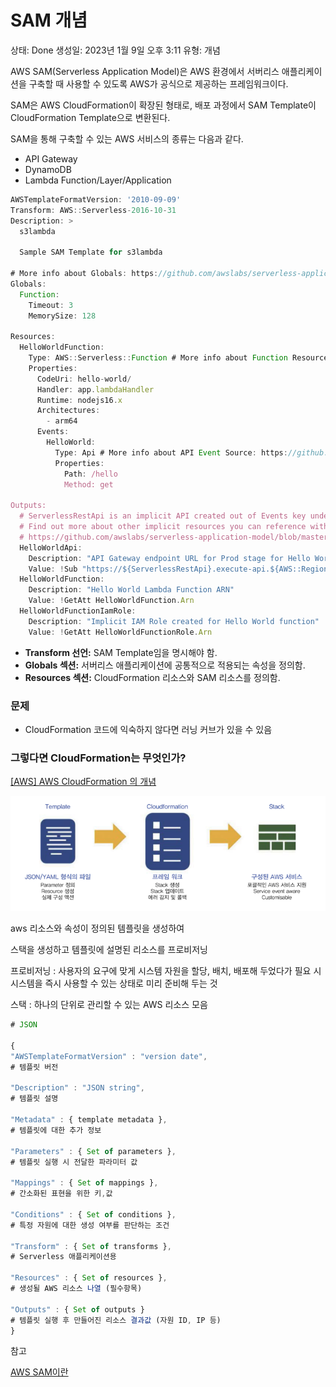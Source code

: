 # SAM 개념

상태: Done
생성일: 2023년 1월 9일 오후 3:11
유형: 개념

AWS SAM(Serverless Application Model)은 AWS 환경에서 서버리스 애플리케이션을 구축할 때 사용할 수 있도록 AWS가 공식으로 제공하는 프레임워크이다.

SAM은 AWS CloudFormation이 확장된 형태로, 배포 과정에서 SAM Template이 CloudFormation Template으로 변환된다.

SAM을 통해 구축할 수 있는 AWS 서비스의 종류는 다음과 같다.

- API Gateway
- DynamoDB
- Lambda Function/Layer/Application

```jsx
AWSTemplateFormatVersion: '2010-09-09'
Transform: AWS::Serverless-2016-10-31
Description: >
  s3lambda

  Sample SAM Template for s3lambda
  
# More info about Globals: https://github.com/awslabs/serverless-application-model/blob/master/docs/globals.rst
Globals:
  Function:
    Timeout: 3
    MemorySize: 128

Resources:
  HelloWorldFunction:
    Type: AWS::Serverless::Function # More info about Function Resource: https://github.com/awslabs/serverless-application-model/blob/master/versions/2016-10-31.md#awsserverlessfunction
    Properties:
      CodeUri: hello-world/
      Handler: app.lambdaHandler
      Runtime: nodejs16.x
      Architectures:
        - arm64
      Events:
        HelloWorld:
          Type: Api # More info about API Event Source: https://github.com/awslabs/serverless-application-model/blob/master/versions/2016-10-31.md#api
          Properties:
            Path: /hello
            Method: get

Outputs:
  # ServerlessRestApi is an implicit API created out of Events key under Serverless::Function
  # Find out more about other implicit resources you can reference within SAM
  # https://github.com/awslabs/serverless-application-model/blob/master/docs/internals/generated_resources.rst#api
  HelloWorldApi:
    Description: "API Gateway endpoint URL for Prod stage for Hello World function"
    Value: !Sub "https://${ServerlessRestApi}.execute-api.${AWS::Region}.amazonaws.com/Prod/hello/"
  HelloWorldFunction:
    Description: "Hello World Lambda Function ARN"
    Value: !GetAtt HelloWorldFunction.Arn
  HelloWorldFunctionIamRole:
    Description: "Implicit IAM Role created for Hello World function"
    Value: !GetAtt HelloWorldFunctionRole.Arn
```

- **Transform 선언:** SAM Template임을 명시해야 함.
- **Globals 섹션:** 서버리스 애플리케이션에 공통적으로 적용되는 속성을 정의함.
- **Resources 섹션:** CloudFormation 리소스와 SAM 리소스를 정의함.

### 문제

- CloudFormation 코드에 익숙하지 않다면 러닝 커브가 있을 수 있음

### 그렇다면 CloudFormation는 무엇인가?

[[AWS] AWS CloudFormation 의 개념](https://nearhome.tistory.com/117)

![스크린샷 2023-01-10 오후 4.50.29.png](../../image/sam1.png)

aws 리소스와 속성이 정의된 템플릿을 생성하여

스택을 생성하고 템플릿에 설명된 리소스를 프로비저닝

프로비저닝 : 사용자의 요구에 맞게 시스템 자원을 할당, 배치, 배포해 두었다가 필요 시 시스템을 즉시 사용할 수 있는 상태로 미리 준비해 두는 것

스택 : 하나의 단위로 관리할 수 있는 AWS 리소스 모음

```jsx
# JSON

{
"AWSTemplateFormatVersion" : "version date",
# 템플릿 버전 

"Description" : "JSON string",
# 템플릿 설명

"Metadata" : { template metadata },
# 템플릿에 대한 추가 정보

"Parameters" : { Set of parameters },
# 템플릿 실행 시 전달한 파라미터 값

"Mappings" : { Set of mappings },
# 간소화된 표현을 위한 키,값 

"Conditions" : { Set of conditions },
# 특정 자원에 대한 생성 여부를 판단하는 조건

"Transform" : { Set of transforms },
# Serverless 애플리케이션용

"Resources" : { Set of resources },
# 생성될 AWS 리소스 나열 (필수항목)

"Outputs" : { Set of outputs }
# 템플릿 실행 후 만들어진 리소스 결과값 (자원 ID, IP 등)
}
```

참고

[AWS SAM이란](https://sarc.io/index.php/aws/2032-aws-sam)